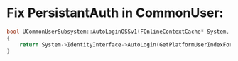 # Fix PersistantAuth in CommonUser:

```c++
bool UCommonUserSubsystem::AutoLoginOSSv1(FOnlineContextCache* System, TSharedRef<FUserLoginRequest> Request, FPlatformUserId PlatformUser)  
{  
    return System->IdentityInterface->AutoLogin(GetPlatformUserIndexForId(PlatformUser));  
}
```
